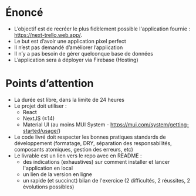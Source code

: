 # Énoncé

- L’objectif est de recréer le plus fidèlement possible l'application fournie : https://next-trello.web.app/.
- Le but est d’avoir une application pixel perfect
- Il n’est pas demandé d’améliorer l’application
- Il n’y a pas besoin de gérer quelconque base de données
- L’application sera à déployer via Firebase (Hosting)

# Points d’attention

- La durée est libre, dans la limite de 24 heures
- Le projet doit utiliser :
  - React
  - NextJS (≥14)
  - Material UI (au moins MUI System - https://mui.com/system/getting-started/usage/)
- Le code livré doit respecter les bonnes pratiques standards de développement (formatage, DRY, séparation des responsabilités, composants atomiques, gestion des erreurs, etc)
- Le livrable est un lien vers le repo avec en README :
  - des indications (exhaustives) sur comment installer et lancer l'application en local
  - un lien de la version en ligne
  - un rapide (et succinct) bilan de l'exercice (2 difficultés, 2 réussites, 2 évolutions possibles)
